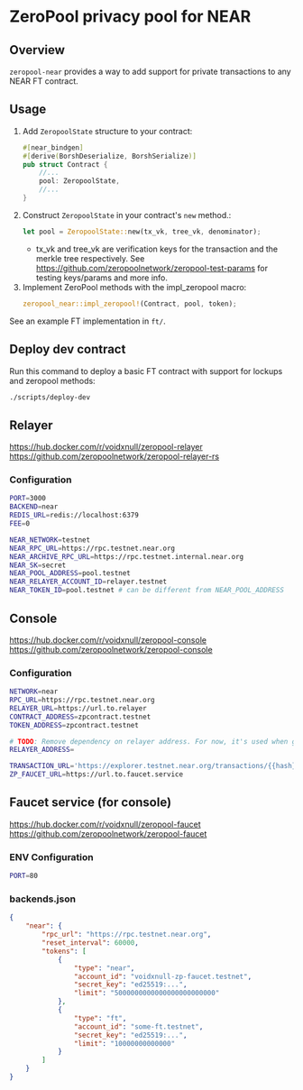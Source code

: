 # ZeroPool privacy pool for NEAR

## Overview
`zeropool-near` provides a way to add support for private transactions to any NEAR FT contract.

## Usage
1. Add `ZeropoolState` structure to your contract:
    ```rust
    #[near_bindgen]
    #[derive(BorshDeserialize, BorshSerialize)]
    pub struct Contract {
        //...
        pool: ZeropoolState,
        //...
    }
    ```
2. Construct `ZeropoolState` in your contract's `new` method.:
    ```rust
    let pool = ZeropoolState::new(tx_vk, tree_vk, denominator);
    ```
   * tx_vk and tree_vk are verification keys for the transaction and the merkle tree respectively. See https://github.com/zeropoolnetwork/zeropool-test-params for testing keys/params and more info.
3. Implement ZeroPool methods with the impl_zeropool macro:
    ```rust
    zeropool_near::impl_zeropool!(Contract, pool, token);
    ```

See an example FT implementation in `ft/`.


## Deploy dev contract
Run this command to deploy a basic FT contract with support for lockups and zeropool methods:
```bash
./scripts/deploy-dev
```

## Relayer
https://hub.docker.com/r/voidxnull/zeropool-relayer
https://github.com/zeropoolnetwork/zeropool-relayer-rs

### Configuration
```bash
PORT=3000
BACKEND=near
REDIS_URL=redis://localhost:6379
FEE=0

NEAR_NETWORK=testnet
NEAR_RPC_URL=https://rpc.testnet.near.org
NEAR_ARCHIVE_RPC_URL=https://rpc.testnet.internal.near.org
NEAR_SK=secret
NEAR_POOL_ADDRESS=pool.testnet
NEAR_RELAYER_ACCOUNT_ID=relayer.testnet
NEAR_TOKEN_ID=pool.testnet # can be different from NEAR_POOL_ADDRESS
```

## Console
https://hub.docker.com/r/voidxnull/zeropool-console
https://github.com/zeropoolnetwork/zeropool-console

### Configuration
```bash
NETWORK=near
RPC_URL=https://rpc.testnet.near.org
RELAYER_URL=https://url.to.relayer
CONTRACT_ADDRESS=zpcontract.testnet
TOKEN_ADDRESS=zpcontract.testnet

# TODO: Remove dependency on relayer address. For now, it's used when getting transaction metadata for displaying transaction history.
RELAYER_ADDRESS=

TRANSACTION_URL='https://explorer.testnet.near.org/transactions/{{hash}}'
ZP_FAUCET_URL=https://url.to.faucet.service
```


## Faucet service (for console)
https://hub.docker.com/r/voidxnull/zeropool-faucet
https://github.com/zeropoolnetwork/zeropool-faucet

### ENV Configuration
```bash
PORT=80
```

### backends.json
```json
{
    "near": {
        "rpc_url": "https://rpc.testnet.near.org",
        "reset_interval": 60000,
        "tokens": [
            {
                "type": "near",
                "account_id": "voidxnull-zp-faucet.testnet",
                "secret_key": "ed25519:...",
                "limit": "5000000000000000000000000"
            },
            {
                "type": "ft",
                "account_id": "some-ft.testnet",
                "secret_key": "ed25519:...",
                "limit": "10000000000000"
            }
        ]
    }
}
```
